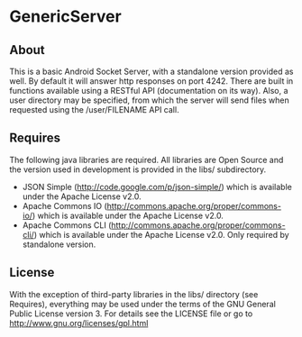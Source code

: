 GenericServer
=============

About
-----

This is a basic Android Socket Server, with a standalone version provided as well. By default it will answer http responses on port 4242. There are built in functions available using a RESTful API (documentation on its way). Also, a user directory may be specified, from which the server will send files when requested using the /user/FILENAME API call.

Requires
--------

The following java libraries are required. All libraries are Open Source and the version used in development is provided in the libs/ subdirectory.

* JSON Simple (http://code.google.com/p/json-simple/) which is available under the Apache License v2.0.
* Apache Commons IO (http://commons.apache.org/proper/commons-io/) which is available under the Apache License v2.0.
* Apache Commons CLI (http://commons.apache.org/proper/commons-cli/) which is available under the Apache License v2.0. Only required by standalone version.

License
-------

With the exception of third-party libraries in the libs/ directory (see Requires), everything may be used under the terms of the GNU General Public License version 3. For details see the LICENSE file or go to http://www.gnu.org/licenses/gpl.html
